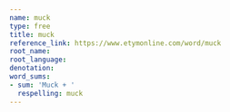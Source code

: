 ```yaml
---
name: muck
type: free
title: muck
reference_link: https://www.etymonline.com/word/muck
root_name: 
root_language: 
denotation: 
word_sums:
- sum: 'Muck + '
  respelling: muck
---
```

